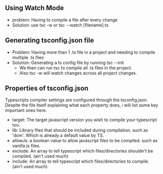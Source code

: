 ## Using Watch Mode
 - problem: Having to compile a file after every change
 - Solution: use tsc -w or tsc --watch [filename].ts

## Generating tsconfig.json file
- Problem: Having more than 1 .ts file in a project and needing to compile multiple .ts files
- Solution: Generating a ts config file by running tsc --init
  - We then can run tsc to compile all .ts files in the project. 
  - Also tsc -w will watch changes across all project changes.

## Properties of tsconfig.json
Typescripts compiler settings are configured through the tsconfig.json. Despite the file itself explaining what each property does, i will list some key important ones here.
- target: The target javascript version you wish to compile your typescript too.
- lib: Library files that should be included during compilation. such as 'dom'. Which is already a default value by TS.
- allowJs: a boolean value to allow javascript files to be compiled. such as vanilla js files.
- exclude: An array to tell typescript which files/directories shouldn't be compiled. (ain't used much)
- include: An array to tell typescript which files/directories to compile. (ain't used much)